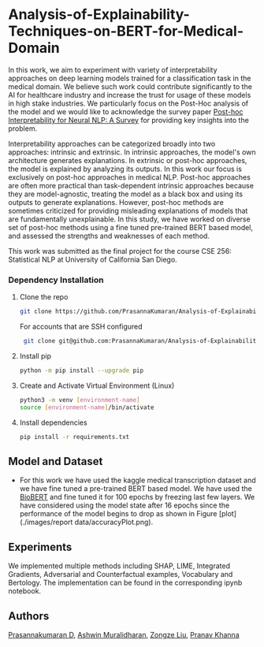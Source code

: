 # Analysis-of-Explainability-Techniques-on-BERT-for-Medical-Domain

In this work, we aim to experiment with variety of interpretability approaches on deep learning models trained for a classification task in the medical domain. We believe such work could contribute significantly to the AI for healthcare industry and increase the trust for usage of these models in high stake industries. We particularly focus on the Post-Hoc analysis of the model and we would like to acknowledge the survey paper [Post-hoc Interpretability for Neural NLP: A Survey](https://dl.acm.org/doi/pdf/10.1145/3546577) for providing key insights into the problem. 

Interpretability approaches can be categorized broadly into two approaches: intrinsic and extrinsic. In intrinsic approaches, the model's own architecture generates explanations. In extrinsic or post-hoc approaches, the model is explained by analyzing its outputs. In this work our focus is exclusively on post-hoc approaches in medical NLP. Post-hoc approaches are often more practical than task-dependent intrinsic approaches because they are model-agnostic, treating the model as a black box and using its outputs to generate explanations. However, post-hoc methods are sometimes criticized for providing misleading explanations of models that are fundamentally unexplainable. In this study, we have worked on diverse set of post-hoc methods using a fine tuned pre-trained BERT based model, and assessed the strengths and weaknesses of each method.

This work was submitted as the final project for the course CSE 256: Statistical NLP at University of California San Diego. 

### Dependency Installation
1. Clone the repo
   ```sh
   git clone https://github.com/PrasannaKumaran/Analysis-of-Explainability-Techniques-on-BERT-for-Medical-Domain.git
   ```
   For accounts that are SSH configured
   ```sh
    git clone git@github.com:PrasannaKumaran/Analysis-of-Explainability-Techniques-on-BERT-for-Medical-Domain.git
   ```
2. Install pip
   ```sh
   python -m pip install --upgrade pip
   ```
3. Create and Activate Virtual Environment (Linux)
   ```sh
   python3 -m venv [environment-name]
   source [environment-name]/bin/activate
   ```
4. Install dependencies
   ```sh
   pip install -r requirements.txt
   ```
## Model and Dataset
- For this work we have used the kaggle medical transcription dataset and we have fine tuned a pre-trained BERT based model. We have used the [BioBERT](https://arxiv.org/abs/1901.08746) and fine tuned it for 100 epochs by freezing last few layers. We have considered using the model state after 16 epochs since the performance of the model begins to drop as shown in Figure [plot](./images/report data/accuracyPlot.png). 

## Experiments
We implemented multiple methods including SHAP, LIME, Integrated Gradients, Adversarial and Counterfactual examples, Vocabulary and Bertology. The implementation can be found in the corresponding ipynb notebook. 

## Authors 

[Prasannakumaran D](http://github.com/PrasannaKumaran), [Ashwin Muralidharan](https://github.com/ashwinmd), [Zongze Liu](), [Pranav Khanna](https://github.com/kpranav1998)
